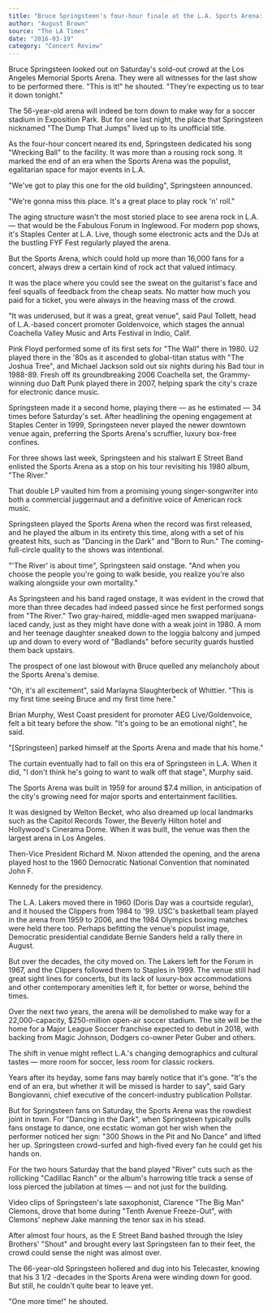 ```yaml
---
title: "Bruce Springsteen's four-hour finale at the L.A. Sports Arena: A fitting ending to 'The Dump That Jumps'"
author: "August Brown"
source: "The LA Times"
date: "2016-03-19"
category: "Concert Review"
---
```


Bruce Springsteen looked out on Saturday's sold-out crowd at the Los Angeles Memorial Sports Arena. They were all witnesses for the last show to be performed there. "This is it!" he shouted. "They're expecting us to tear it down tonight."

The 56-year-old arena will indeed be torn down to make way for a soccer stadium in Exposition Park. But for one last night, the place that Springsteen nicknamed "The Dump That Jumps" lived up to its unofficial title.

As the four-hour concert neared its end, Springsteen dedicated his song "Wrecking Ball" to the facility. It was more than a rousing rock song. It marked the end of an era when the Sports Arena was the populist, egalitarian space for major events in L.A.

"We've got to play this one for the old building", Springsteen announced.

"We're gonna miss this place. It's a great place to play rock 'n' roll."

The aging structure wasn't the most storied place to see arena rock in L.A. — that would be the Fabulous Forum in Inglewood. For modern pop shows, it's Staples Center at L.A. Live, though some electronic acts and the DJs at the bustling FYF Fest regularly played the arena.

But the Sports Arena, which could hold up more than 16,000 fans for a concert, always drew a certain kind of rock act that valued intimacy.

It was the place where you could see the sweat on the guitarist's face and feel squalls of feedback from the cheap seats. No matter how much you paid for a ticket, you were always in the heaving mass of the crowd.

"It was underused, but it was a great, great venue", said Paul Tollett, head of L.A.-based concert promoter Goldenvoice, which stages the annual Coachella Valley Music and Arts Festival in Indio, Calif.

Pink Floyd performed some of its first sets for "The Wall" there in 1980\. U2 played there in the '80s as it ascended to global-titan status with "The Joshua Tree", and Michael Jackson sold out six nights during his Bad tour in 1988-89. Fresh off its groundbreaking 2006 Coachella set, the Grammy-winning duo Daft Punk played there in 2007, helping spark the city's craze for electronic dance music.

Springsteen made it a second home, playing there — as he estimated — 34 times before Saturday's set. After headlining the opening engagement at Staples Center in 1999, Springsteen never played the newer downtown venue again, preferring the Sports Arena's scruffier, luxury box-free confines.

For three shows last week, Springsteen and his stalwart E Street Band enlisted the Sports Arena as a stop on his tour revisiting his 1980 album, "The River."

That double LP vaulted him from a promising young singer-songwriter into both a commercial juggernaut and a definitive voice of American rock music.

Springsteen played the Sports Arena when the record was first released, and he played the album in its entirety this time, along with a set of his greatest hits, such as "Dancing in the Dark" and "Born to Run." The coming-full-circle quality to the shows was intentional.

"'The River' is about time", Springsteen said onstage. "And when you choose the people you're going to walk beside, you realize you're also walking alongside your own mortality."

As Springsteen and his band raged onstage, it was evident in the crowd that more than three decades had indeed passed since he first performed songs from "The River." Two gray-haired, middle-aged men swapped marijuana-laced candy, just as they might have done with a weak joint in 1980\. A mom and her teenage daughter sneaked down to the loggia balcony and jumped up and down to every word of "Badlands" before security guards hustled them back upstairs.

The prospect of one last blowout with Bruce quelled any melancholy about the Sports Arena's demise.

"Oh, it's all excitement", said Marlayna Slaughterbeck of Whittier. "This is my first time seeing Bruce and my first time here."

Brian Murphy, West Coast president for promoter AEG Live/Goldenvoice, felt a bit teary before the show. "It's going to be an emotional night", he said.

"[Springsteen] parked himself at the Sports Arena and made that his home."

The curtain eventually had to fall on this era of Springsteen in L.A. When it did, "I don't think he's going to want to walk off that stage", Murphy said.

The Sports Arena was built in 1959 for around $7.4 million, in anticipation of the city's growing need for major sports and entertainment facilities.

It was designed by Welton Becket, who also dreamed up local landmarks such as the Capitol Records Tower, the Beverly Hilton hotel and Hollywood's Cinerama Dome. When it was built, the venue was then the largest arena in Los Angeles.

Then-Vice President Richard M. Nixon attended the opening, and the arena played host to the 1960 Democratic National Convention that nominated John F.

Kennedy for the presidency.

The L.A. Lakers moved there in 1960 (Doris Day was a courtside regular), and it housed the Clippers from 1984 to '99. USC's basketball team played in the arena from 1959 to 2006, and the 1984 Olympics boxing matches were held there too. Perhaps befitting the venue's populist image, Democratic presidential candidate Bernie Sanders held a rally there in August.

But over the decades, the city moved on. The Lakers left for the Forum in 1967, and the Clippers followed them to Staples in 1999. The venue still had great sight lines for concerts, but its lack of luxury-box accommodations and other contemporary amenities left it, for better or worse, behind the times.

Over the next two years, the arena will be demolished to make way for a 22,000-capacity, $250-million open-air soccer stadium. The site will be the home for a Major League Soccer franchise expected to debut in 2018, with backing from Magic Johnson, Dodgers co-owner Peter Guber and others.

The shift in venue might reflect L.A.'s changing demographics and cultural tastes — more room for soccer, less room for classic rockers.

Years after its heyday, some fans may barely notice that it's gone. "It's the end of an era, but whether it will be missed is harder to say", said Gary Bongiovanni, chief executive of the concert-industry publication Pollstar.

But for Springsteen fans on Saturday, the Sports Arena was the rowdiest joint in town. For "Dancing in the Dark", when Springsteen typically pulls fans onstage to dance, one ecstatic woman got her wish when the performer noticed her sign: "300 Shows in the Pit and No Dance" and lifted her up. Springsteen crowd-surfed and high-fived every fan he could get his hands on.

For the two hours Saturday that the band played "River" cuts such as the rollicking "Cadillac Ranch" or the album's harrowing title track a sense of loss pierced the jubilation at times — and not just for the building.

Video clips of Springsteen's late saxophonist, Clarence "The Big Man" Clemons, drove that home during "Tenth Avenue Freeze-Out", with Clemons' nephew Jake manning the tenor sax in his stead.

After almost four hours, as the E Street Band bashed through the Isley Brothers' "Shout" and brought every last Springsteen fan to their feet, the crowd could sense the night was almost over.

The 66-year-old Springsteen hollered and dug into his Telecaster, knowing that his 3 1/2 -decades in the Sports Arena were winding down for good. But still, he couldn't quite bear to leave yet.

"One more time!" he shouted.
